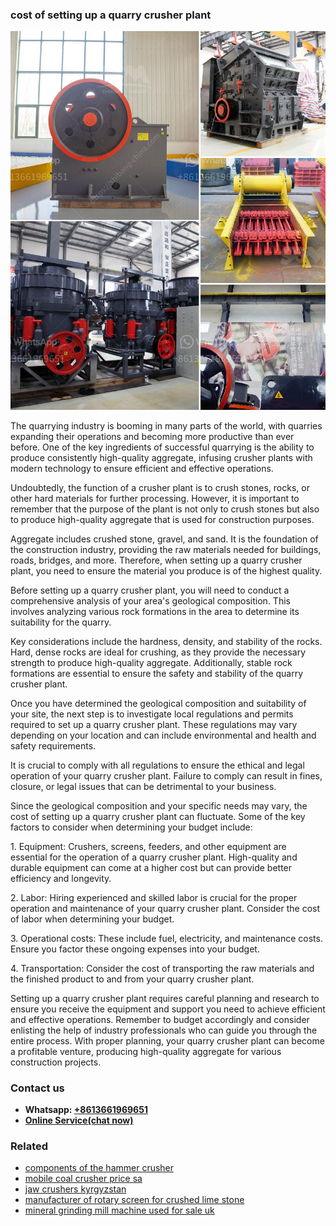 <h3>cost of setting up a quarry crusher plant</h3><img src='1704951619.jpg' alt=''><p>The quarrying industry is booming in many parts of the world, with quarries expanding their operations and becoming more productive than ever before. One of the key ingredients of successful quarrying is the ability to produce consistently high-quality aggregate, infusing crusher plants with modern technology to ensure efficient and effective operations.</p><p>Undoubtedly, the function of a crusher plant is to crush stones, rocks, or other hard materials for further processing. However, it is important to remember that the purpose of the plant is not only to crush stones but also to produce high-quality aggregate that is used for construction purposes.</p><p>Aggregate includes crushed stone, gravel, and sand. It is the foundation of the construction industry, providing the raw materials needed for buildings, roads, bridges, and more. Therefore, when setting up a quarry crusher plant, you need to ensure the material you produce is of the highest quality.</p><p>Before setting up a quarry crusher plant, you will need to conduct a comprehensive analysis of your area's geological composition. This involves analyzing various rock formations in the area to determine its suitability for the quarry.</p><p>Key considerations include the hardness, density, and stability of the rocks. Hard, dense rocks are ideal for crushing, as they provide the necessary strength to produce high-quality aggregate. Additionally, stable rock formations are essential to ensure the safety and stability of the quarry crusher plant.</p><p>Once you have determined the geological composition and suitability of your site, the next step is to investigate local regulations and permits required to set up a quarry crusher plant. These regulations may vary depending on your location and can include environmental and health and safety requirements.</p><p>It is crucial to comply with all regulations to ensure the ethical and legal operation of your quarry crusher plant. Failure to comply can result in fines, closure, or legal issues that can be detrimental to your business.</p><p>Since the geological composition and your specific needs may vary, the cost of setting up a quarry crusher plant can fluctuate. Some of the key factors to consider when determining your budget include:</p><p>1. Equipment: Crushers, screens, feeders, and other equipment are essential for the operation of a quarry crusher plant. High-quality and durable equipment can come at a higher cost but can provide better efficiency and longevity.</p><p>2. Labor: Hiring experienced and skilled labor is crucial for the proper operation and maintenance of your quarry crusher plant. Consider the cost of labor when determining your budget.</p><p>3. Operational costs: These include fuel, electricity, and maintenance costs. Ensure you factor these ongoing expenses into your budget.</p><p>4. Transportation: Consider the cost of transporting the raw materials and the finished product to and from your quarry crusher plant.</p><p>Setting up a quarry crusher plant requires careful planning and research to ensure you receive the equipment and support you need to achieve efficient and effective operations. Remember to budget accordingly and consider enlisting the help of industry professionals who can guide you through the entire process. With proper planning, your quarry crusher plant can become a profitable venture, producing high-quality aggregate for various construction projects.</p><h3>Contact us</h3><ul><li><strong>Whatsapp:&nbsp;<a href="https://wa.me/8613661969651">+8613661969651</a></strong></li><li><a href="https://swt.shibang-china.com/?git&amp;zhl&amp;cost of setting up a quarry crusher plant"><strong>Online Service(chat now)</strong></a></li></ul><h3>Related</h3><ul><li><a href='components of the hammer crusher.md'>components of the hammer crusher</a></li><li><a href='mobile coal crusher price sa.md'>mobile coal crusher price sa</a></li><li><a href='jaw crushers kyrgyzstan.md'>jaw crushers kyrgyzstan</a></li><li><a href='manufacturer of rotary screen for crushed lime stone.md'>manufacturer of rotary screen for crushed lime stone</a></li><li><a href='mineral grinding mill machine used for sale uk.md'>mineral grinding mill machine used for sale uk</a></li></ul>